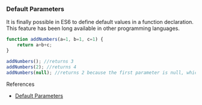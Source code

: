 ### Default Parameters

It is finally possible in ES6 to define default values in a function declaration. This feature has been long available in other programming languages.

```javascript
function addNumbers(a=1, b=1, c=1) {
    return a+b+c;
}

addNumbers(); //returns 3
addNumbers(2); //returns 4
addNumbers(null); //returns 2 because the first parameter is null, which means it is not going to take the default value
```
References

- [Default Parameters](http://learnharmony.org/#lessons/default-parameters)

